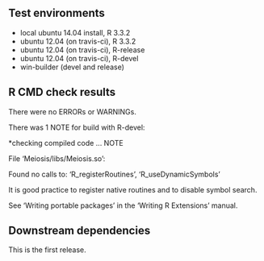 ## Test environments
* local ubuntu 14.04 install, R 3.3.2
* ubuntu 12.04 (on travis-ci), R 3.3.2
* ubuntu 12.04 (on travis-ci), R-release 
* ubuntu 12.04 (on travis-ci), R-devel 
* win-builder (devel and release)

## R CMD check results
There were no ERRORs or WARNINGs. 

There was 1 NOTE for build with R-devel:

*checking compiled code ... NOTE

File ‘Meiosis/libs/Meiosis.so’:

  Found no calls to: ‘R_registerRoutines’, ‘R_useDynamicSymbols’

It is good practice to register native routines and to disable symbol search.

See ‘Writing portable packages’ in the ‘Writing R Extensions’ manual.


## Downstream dependencies
This is the first release.
